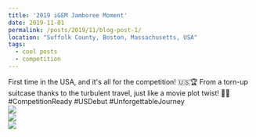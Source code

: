 ```yaml
---
title: '2019 iGEM Jamboree Moment'
date: 2019-11-01
permalink: /posts/2019/11/blog-post-1/
location: "Suffolk County, Boston, Massachusetts, USA"
tags:
  - cool posts
  - competition
---
```


First time in the USA, and it's all for the competition! 🇺🇸🏆 From a torn-up suitcase thanks to the turbulent travel, just like a movie plot twist! 🌟🧳 #CompetitionReady #USDebut #UnforgettableJourney
<br/><img src='https://ziweiwuzw.github.io/Personal-Homepage/images/Moment/IMG1.png'> <br/><img src='https://ziweiwuzw.github.io/Personal-Homepage/images/Moment/IMG2.png'> <br/><img src='https://ziweiwuzw.github.io/Personal-Homepage/images/Moment/IMG3.png'>
